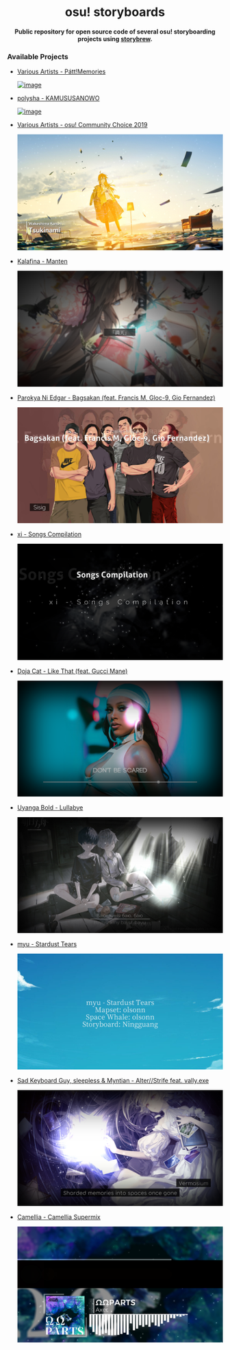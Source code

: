 <h1 align="center">
  <br/>
  osu! storyboards
  <br/>
</h1>

<h4 align="center">Public repository for open source code of several osu! storyboarding projects using <a href="https://github.com/Damnae/storybrew" target="_blank" rel="noopener noreferrer">storybrew</a>.</h4>

### Available Projects

- [Various Artists - Pátt!Memories](https://github.com/munehime/osu-storyboards/tree/main/Projects/PattMemories)

  [![image](https://raw.githubusercontent.com/munehime/osu-storyboards/main/assets/images/storyboards/973362.png)](https://github.com/munehime/osu-storyboards/tree/main/Projects/PattMemories)

- [polysha - KAMUSUSANOWO](https://github.com/munehime/osu-storyboards/tree/main/Projects/KAMUSUSANOWO)

  [![image](https://raw.githubusercontent.com/munehime/osu-storyboards/main/assets/images/storyboards/1002909.png)](https://github.com/munehime/osu-storyboards/tree/main/Projects/KAMUSUSANOWO)

- [Various Artists - osu! Community Choice 2019](https://github.com/munehime/osu-storyboards/tree/main/Projects/OsuCommunityChoice2019)

  [![image](https://raw.githubusercontent.com/munehime/osu-storyboards/main/assets/images/storyboards/1130076.png)](https://github.com/munehime/osu-storyboards/tree/main/Projects/OsuCommunityChoice2019)

- [Kalafina - Manten](https://github.com/munehime/osu-storyboards/tree/main/Projects/Manten)

  [![image](https://raw.githubusercontent.com/munehime/osu-storyboards/main/assets/images/storyboards/1100775.png)](https://github.com/munehime/osu-storyboards/tree/main/Projects/Manten)

- [Parokya Ni Edgar - Bagsakan (feat. Francis M, Gloc-9, Gio Fernandez)](https://github.com/munehime/osu-storyboards/tree/main/Projects/Bagsakan)
  
  [![image](https://raw.githubusercontent.com/munehime/osu-storyboards/main/assets/images/storyboards/1250926.png)](https://github.com/munehime/osu-storyboards/tree/main/Projects/Bagsakan)

- [xi - Songs Compilation](https://github.com/munehime/osu-storyboards/tree/main/Projects/XiSongsCompilation)

  [![image](https://raw.githubusercontent.com/munehime/osu-storyboards/main/assets/images/storyboards/927425.png)](https://github.com/munehime/osu-storyboards/tree/main/Projects/XiSongsCompilation)

- [Doja Cat - Like That (feat. Gucci Mane)](https://github.com/munehime/osu-storyboards/tree/main/Projects/LikeThat)

  [![image](https://raw.githubusercontent.com/munehime/osu-storyboards/main/assets/images/storyboards/1354218.png)](https://github.com/munehime/osu-storyboards/tree/main/Projects/LikeThat)

- [Uyanga Bold - Lullabye](https://github.com/munehime/osu-storyboards/tree/main/Projects/Lullabye)

  [![image](https://raw.githubusercontent.com/munehime/osu-storyboards/main/assets/images/storyboards/1498493.png)](https://github.com/munehime/osu-storyboards/tree/main/Projects/Lullabye)

- [myu - Stardust Tears](https://github.com/munehime/osu-storyboards/tree/main/Projects/StardustTears)

  [![image](https://raw.githubusercontent.com/munehime/osu-storyboards/main/assets/images/storyboards/1331284.png)](https://github.com/munehime/osu-storyboards/tree/main/Projects/StardustTears)

- [Sad Keyboard Guy, sleepless & Myntian - Alter//Strife feat. vally.exe](https://github.com/munehime/osu-storyboards/tree/main/Projects/AlterStrife)

  [![image](https://raw.githubusercontent.com/munehime/osu-storyboards/main/assets/images/storyboards/1881706.png)](https://github.com/munehime/osu-storyboards/tree/main/Projects/AlterStrife)

- [Camellia - Camellia Supermix](https://github.com/munehime/osu-storyboards/tree/main/Projects/CamelliaSupermix)

  [![image](https://raw.githubusercontent.com/munehime/osu-storyboards/main/assets/images/storyboards/1821204.png)](https://github.com/munehime/osu-storyboards/tree/main/Projects/CamelliaSupermix)

